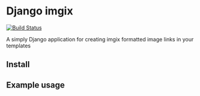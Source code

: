 Django imgix
============

[![Build Status](https://travis-ci.org/pancentric/django-imgix.png?branch=master)](https://travis-ci.org/pancentric/django-imgix)

A simply Django application for creating imgix formatted image links in your templates

Install
-------

Example usage
-------------

